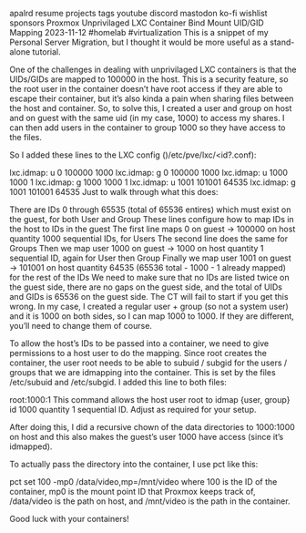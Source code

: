 apalrd
resume
projects
tags
youtube
discord
mastodon
ko-fi
wishlist
sponsors
Proxmox Unprivilaged LXC Container Bind Mount UID/GID Mapping
2023-11-12
#homelab  #virtualization 
This is a snippet of my Personal Server Migration, but I thought it would be more useful as a stand-alone tutorial.

One of the challenges in dealing with unprivilaged LXC containers is that the UIDs/GIDs are mapped to 100000 in the host. This is a security feature, so the root user in the container doesn’t have root access if they are able to escape their container, but it’s also kinda a pain when sharing files between the host and container. So, to solve this, I created a user and group on host and on guest with the same uid (in my case, 1000) to access my shares. I can then add users in the container to group 1000 so they have access to the files.

So I added these lines to the LXC config ()/etc/pve/lxc/<id?.conf):

lxc.idmap: u 0 100000 1000
lxc.idmap: g 0 100000 1000
lxc.idmap: u 1000 1000 1
lxc.idmap: g 1000 1000 1
lxc.idmap: u 1001 101001 64535
lxc.idmap: g 1001 101001 64535
Just to walk through what this does:

There are IDs 0 through 65535 (total of 65536 entires) which must exist on the guest, for both User and Group
These lines configure how to map IDs in the host to IDs in the guest
The first line maps 0 on guest -> 100000 on host quantity 1000 sequential IDs, for Users
The second line does the same for Groups
Then we map user 1000 on guest -> 1000 on host quantity 1 sequential ID, again for User then Group
Finally we map user 1001 on guest -> 101001 on host quantity 64535 (65536 total - 1000 - 1 already mapped) for the rest of the IDs We need to make sure that no IDs are listed twice on the guest side, there are no gaps on the guest side, and the total of UIDs and GIDs is 65536 on the guest side. The CT will fail to start if you get this wrong.
In my case, I created a regular user + group (so not a system user) and it is 1000 on both sides, so I can map 1000 to 1000. If they are different, you’ll need to change them of course.

To allow the host’s IDs to be passed into a container, we need to give permissions to a host user to do the mapping. Since root creates the container, the user root needs to be able to subuid / subgid for the users / groups that we are idmapping into the container. This is set by the files /etc/subuid and /etc/subgid. I added this line to both files:

root:1000:1
This command allows the host user root to idmap {user, group} id 1000 quantity 1 sequential ID. Adjust as required for your setup.

After doing this, I did a recursive chown of the data directories to 1000:1000 on host and this also makes the guest’s user 1000 have access (since it’s idmapped).

To actually pass the directory into the container, I use pct like this:

pct set 100 -mp0 /data/video,mp=/mnt/video
where 100 is the ID of the container, mp0 is the mount point ID that Proxmox keeps track of, /data/video is the path on host, and /mnt/video is the path in the container.

Good luck with your containers!

